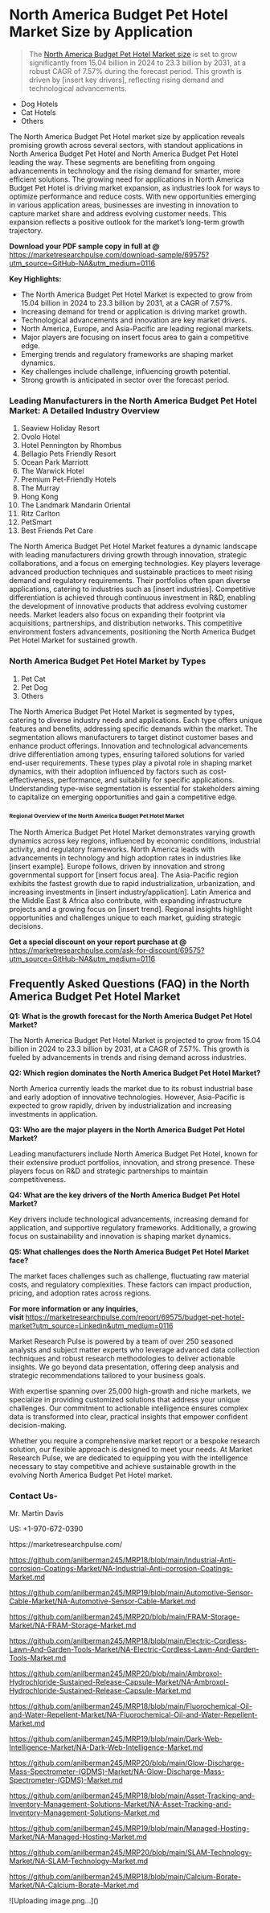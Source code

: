 <h1>North America Budget Pet Hotel Market&nbsp;Size by Application</h1><blockquote><p>The <a href="https://marketresearchpulse.com/download-sample/69575?utm_source=GitHub-NA&amp;utm_medium=0116">North America Budget Pet Hotel Market size</a> is set to grow significantly from 15.04 billion in 2024 to 23.3 billion by 2031, at a robust CAGR of 7.57% during the forecast period. This growth is driven by [insert key drivers], reflecting rising demand and technological advancements.</p></blockquote><ul><li>Dog Hotels<li> Cat Hotels<li> Others</li></ul><p>The North America Budget Pet Hotel market size by application reveals promising growth across several sectors, with standout applications in North America Budget Pet Hotel and North America Budget Pet Hotel leading the way. These segments are benefiting from ongoing advancements in technology and the rising demand for smarter, more efficient solutions. The growing need for applications in North America Budget Pet Hotel is driving market expansion, as industries look for ways to optimize performance and reduce costs. With new opportunities emerging in various application areas, businesses are investing in innovation to capture market share and address evolving customer needs. This expansion reflects a positive outlook for the market’s long-term growth trajectory.</p><p><strong>Download your PDF sample copy in full at @ </strong><a href="https://marketresearchpulse.com/download-sample/69575?utm_source=GitHub-NA&amp;utm_medium=0116">https://marketresearchpulse.com/download-sample/69575?utm_source=GitHub-NA&amp;utm_medium=0116</a></p><p><strong>Key Highlights: </strong></p><ul><li>The North America Budget Pet Hotel Market is expected to grow from 15.04 billion in 2024 to 23.3 billion by 2031, at a CAGR of 7.57%.</li><li>Increasing demand for trend or application is driving market growth.</li><li>Technological advancements and innovation are key market drivers.</li><li>North America, Europe, and Asia-Pacific are leading regional markets.</li><li>Major players are focusing on insert focus area to gain a competitive edge.</li><li>Emerging trends and regulatory frameworks are shaping market dynamics.</li><li>Key challenges include challenge, influencing growth potential.</li><li>Strong growth is anticipated in sector over the forecast period.</li></ul><h3>Leading Manufacturers in the North America Budget Pet Hotel Market: A Detailed Industry Overview</h3><ol><li>Seaview Holiday Resort</li><li>Ovolo Hotel</li><li>Hotel Pennington by Rhombus</li><li>Bellagio Pets Friendly Resort</li><li>Ocean Park Marriott</li><li>The Warwick Hotel</li><li>Premium Pet-Friendly Hotels</li><li>The Murray</li><li>Hong Kong</li><li>The Landmark Mandarin Oriental</li><li>Ritz Carlton</li><li>PetSmart</li><li>Best Friends Pet Care</li></ol><div class="flex max-w-full flex-col flex-grow"><div class="min-h-8 text-message flex w-full flex-col items-end gap-2 whitespace-normal break-words [.text-message+&amp;]:mt-5" dir="auto" data-message-author-role="assistant" data-message-id="fd8432e4-4910-450d-b182-61b7bfb0a01f" data-message-model-slug="gpt-4o"><div class="flex w-full flex-col gap-1 empty:hidden first:pt-[3px]"><div class="markdown prose w-full break-words dark:prose-invert light"><p>The North America Budget Pet Hotel Market features a dynamic landscape with leading manufacturers driving growth through innovation, strategic collaborations, and a focus on emerging technologies. Key players leverage advanced production techniques and sustainable practices to meet rising demand and regulatory requirements. Their portfolios often span diverse applications, catering to industries such as [insert industries]. Competitive differentiation is achieved through continuous investment in R&amp;D, enabling the development of innovative products that address evolving customer needs. Market leaders also focus on expanding their footprint via acquisitions, partnerships, and distribution networks. This competitive environment fosters advancements, positioning the North America Budget Pet Hotel Market for sustained growth.</p></div></div></div></div><h3>North America Budget Pet Hotel Market by Types</h3><ol><li>Pet Cat<li> Pet Dog<li> Others</li></ol><div class="flex max-w-full flex-col flex-grow"><div class="min-h-8 text-message flex w-full flex-col items-end gap-2 whitespace-normal break-words [.text-message+&amp;]:mt-5" dir="auto" data-message-author-role="assistant" data-message-id="084470be-0bb7-4664-bddf-5156b4f41249" data-message-model-slug="gpt-4o-mini"><div class="flex w-full flex-col gap-1 empty:hidden first:pt-[3px]"><div class="markdown prose w-full break-words dark:prose-invert light"><p>The North America Budget Pet Hotel Market is segmented by types, catering to diverse industry needs and applications. Each type offers unique features and benefits, addressing specific demands within the market. The segmentation allows manufacturers to target distinct customer bases and enhance product offerings. Innovation and technological advancements drive differentiation among types, ensuring tailored solutions for varied end-user requirements. These types play a pivotal role in shaping market dynamics, with their adoption influenced by factors such as cost-effectiveness, performance, and suitability for specific applications. Understanding type-wise segmentation is essential for stakeholders aiming to capitalize on emerging opportunities and gain a competitive edge.</p></div></div></div></div><h3><span style="font-size: 11px;">Regional Overview of the North America Budget Pet Hotel Market</span></h3><div class="flex max-w-full flex-col flex-grow"><div class="min-h-8 text-message flex w-full flex-col items-end gap-2 whitespace-normal break-words [.text-message+&amp;]:mt-5" dir="auto" data-message-author-role="assistant" data-message-id="e9038762-ce64-4e30-91c9-9bd413514231" data-message-model-slug="gpt-4o-mini"><div class="flex w-full flex-col gap-1 empty:hidden first:pt-[3px]"><div class="markdown prose w-full break-words dark:prose-invert light"><p>The North America Budget Pet Hotel Market demonstrates varying growth dynamics across key regions, influenced by economic conditions, industrial activity, and regulatory frameworks. North America leads with advancements in technology and high adoption rates in industries like [insert example]. Europe follows, driven by innovation and strong governmental support for [insert focus area]. The Asia-Pacific region exhibits the fastest growth due to rapid industrialization, urbanization, and increasing investments in [insert industry/application]. Latin America and the Middle East &amp; Africa also contribute, with expanding infrastructure projects and a growing focus on [insert trend]. Regional insights highlight opportunities and challenges unique to each market, guiding strategic decisions.</p></div></div></div></div><p><strong>Get a special discount on your report purchase at @ </strong><a href="https://marketresearchpulse.com/ask-for-discount/69575?utm_source=GitHub-NA&amp;utm_medium=0116">https://marketresearchpulse.com/ask-for-discount/69575?utm_source=GitHub-NA&amp;utm_medium=0116</a></p><h2>Frequently Asked Questions (FAQ) in the North America Budget Pet Hotel Market</h2><p><strong>Q1: What is the growth forecast for the North America Budget Pet Hotel Market?</strong></p><p>The North America Budget Pet Hotel Market is projected to grow from 15.04 billion in 2024 to 23.3 billion by 2031, at a CAGR of 7.57%. This growth is fueled by advancements in trends and rising demand across industries.</p><p><strong>Q2: Which region dominates the North America Budget Pet Hotel Market?</strong></p><p>North America currently leads the market due to its robust industrial base and early adoption of innovative technologies. However, Asia-Pacific is expected to grow rapidly, driven by industrialization and increasing investments in application.</p><p><strong>Q3: Who are the major players in the North America Budget Pet Hotel Market?</strong></p><p>Leading manufacturers include North America Budget Pet Hotel, known for their extensive product portfolios, innovation, and strong presence. These players focus on R&amp;D and strategic partnerships to maintain competitiveness.</p><p><strong>Q4: What are the key drivers of the North America Budget Pet Hotel Market?</strong></p><p>Key drivers include technological advancements, increasing demand for application, and supportive regulatory frameworks. Additionally, a growing focus on sustainability and innovation is shaping market dynamics.</p><p><strong>Q5: What challenges does the North America Budget Pet Hotel Market face?</strong></p><p>The market faces challenges such as challenge, fluctuating raw material costs, and regulatory complexities. These factors can impact production, pricing, and adoption rates across regions.</p><p><strong>For more information or any inquiries, visit&nbsp;</strong><a href="https://marketresearchpulse.com/report/69575/budget-pet-hotel-market?utm_source=Linkedin&utm_medium=0116">https://marketresearchpulse.com/report/69575/budget-pet-hotel-market?utm_source=Linkedin&utm_medium=0116</a></p><p>Market Research Pulse is powered by a team of over 250 seasoned analysts and subject matter experts who leverage advanced data collection techniques and robust research methodologies to deliver actionable insights. We go beyond data presentation, offering deep analysis and strategic recommendations tailored to your business goals.</p><p>With expertise spanning over 25,000 high-growth and niche markets, we specialize in providing customized solutions that address your unique challenges. Our commitment to actionable intelligence ensures complex data is transformed into clear, practical insights that empower confident decision-making.</p><p>Whether you require a comprehensive market report or a bespoke research solution, our flexible approach is designed to meet your needs. At Market Research Pulse, we are dedicated to equipping you with the intelligence necessary to stay competitive and achieve sustainable growth in the evolving North America Budget Pet Hotel market.</p><h3><strong>Contact Us-</strong></h3><p>Mr. Martin Davis</p><p>US: +1-970-672-0390</p><p>https://marketresearchpulse.com/</p><p><a href="https://github.com/anilberman245/MRP18/blob/main/Industrial-Anti-corrosion-Coatings-Market/NA-Industrial-Anti-corrosion-Coatings-Market.md">https://github.com/anilberman245/MRP18/blob/main/Industrial-Anti-corrosion-Coatings-Market/NA-Industrial-Anti-corrosion-Coatings-Market.md</a></p><p><a href="https://github.com/anilberman245/MRP19/blob/main/Automotive-Sensor-Cable-Market/NA-Automotive-Sensor-Cable-Market.md">https://github.com/anilberman245/MRP19/blob/main/Automotive-Sensor-Cable-Market/NA-Automotive-Sensor-Cable-Market.md</a></p><p><a href="https://github.com/anilberman245/MRP20/blob/main/FRAM-Storage-Market/NA-FRAM-Storage-Market.md">https://github.com/anilberman245/MRP20/blob/main/FRAM-Storage-Market/NA-FRAM-Storage-Market.md</a></p><p><a href="https://github.com/anilberman245/MRP18/blob/main/Electric-Cordless-Lawn-And-Garden-Tools-Market/NA-Electric-Cordless-Lawn-And-Garden-Tools-Market.md">https://github.com/anilberman245/MRP18/blob/main/Electric-Cordless-Lawn-And-Garden-Tools-Market/NA-Electric-Cordless-Lawn-And-Garden-Tools-Market.md</a></p><p><a href="https://github.com/anilberman245/MRP20/blob/main/Ambroxol-Hydrochloride-Sustained-Release-Capsule-Market/NA-Ambroxol-Hydrochloride-Sustained-Release-Capsule-Market.md">https://github.com/anilberman245/MRP20/blob/main/Ambroxol-Hydrochloride-Sustained-Release-Capsule-Market/NA-Ambroxol-Hydrochloride-Sustained-Release-Capsule-Market.md</a></p><p><a href="https://github.com/anilberman245/MRP18/blob/main/Fluorochemical-Oil-and-Water-Repellent-Market/NA-Fluorochemical-Oil-and-Water-Repellent-Market.md">https://github.com/anilberman245/MRP18/blob/main/Fluorochemical-Oil-and-Water-Repellent-Market/NA-Fluorochemical-Oil-and-Water-Repellent-Market.md</a></p><p><a href="https://github.com/anilberman245/MRP19/blob/main/Dark-Web-Intelligence-Market/NA-Dark-Web-Intelligence-Market.md">https://github.com/anilberman245/MRP19/blob/main/Dark-Web-Intelligence-Market/NA-Dark-Web-Intelligence-Market.md</a></p><p><a href="https://github.com/anilberman245/MRP20/blob/main/Glow-Discharge-Mass-Spectrometer-(GDMS)-Market/NA-Glow-Discharge-Mass-Spectrometer-(GDMS)-Market.md">https://github.com/anilberman245/MRP20/blob/main/Glow-Discharge-Mass-Spectrometer-(GDMS)-Market/NA-Glow-Discharge-Mass-Spectrometer-(GDMS)-Market.md</a></p><p><a href="https://github.com/anilberman245/MRP18/blob/main/Asset-Tracking-and-Inventory-Management-Solutions-Market/NA-Asset-Tracking-and-Inventory-Management-Solutions-Market.md">https://github.com/anilberman245/MRP18/blob/main/Asset-Tracking-and-Inventory-Management-Solutions-Market/NA-Asset-Tracking-and-Inventory-Management-Solutions-Market.md</a></p><p><a href="https://github.com/anilberman245/MRP19/blob/main/Managed-Hosting-Market/NA-Managed-Hosting-Market.md">https://github.com/anilberman245/MRP19/blob/main/Managed-Hosting-Market/NA-Managed-Hosting-Market.md</a></p><p><a href="https://github.com/anilberman245/MRP20/blob/main/SLAM-Technology-Market/NA-SLAM-Technology-Market.md">https://github.com/anilberman245/MRP20/blob/main/SLAM-Technology-Market/NA-SLAM-Technology-Market.md</a></p><p><a href="https://github.com/anilberman245/MRP18/blob/main/Calcium-Borate-Market/NA-Calcium-Borate-Market.md">https://github.com/anilberman245/MRP18/blob/main/Calcium-Borate-Market/NA-Calcium-Borate-Market.md</a></p>
![Uploading image.png…]()
